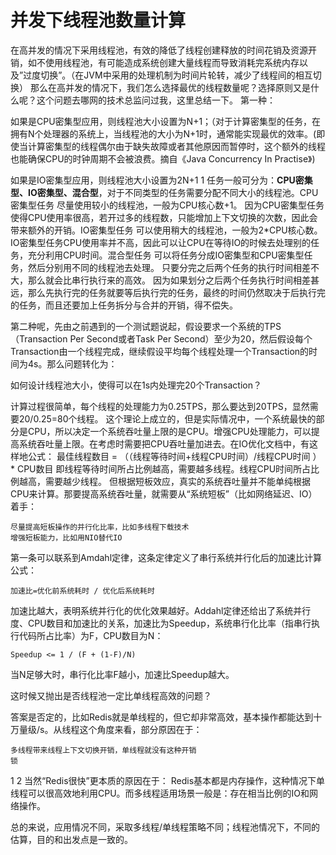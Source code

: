 # 并发下线程池数量计算
在高并发的情况下采用线程池，有效的降低了线程创建释放的时间花销及资源开销，如不使用线程池，有可能造成系统创建大量线程而导致消耗完系统内存以及”过度切换”。（在JVM中采用的处理机制为时间片轮转，减少了线程间的相互切换）
那么在高并发的情况下，我们怎么选择最优的线程数量呢？选择原则又是什么呢？这个问题去哪网的技术总监问过我，这里总结一下。
第一种：

如果是CPU密集型应用，则线程池大小设置为N+1；（对于计算密集型的任务，在拥有N个处理器的系统上，当线程池的大小为N+1时，通常能实现最优的效率。(即使当计算密集型的线程偶尔由于缺失故障或者其他原因而暂停时，这个额外的线程也能确保CPU的时钟周期不会被浪费。摘自《Java Concurrency In Practise》)

如果是IO密集型应用，则线程池大小设置为2N+1
1
任务一般可分为：**CPU密集型、IO密集型、混合型**，对于不同类型的任务需要分配不同大小的线程池。CPU密集型任务 尽量使用较小的线程池，一般为CPU核心数+1。 因为CPU密集型任务使得CPU使用率很高，若开过多的线程数，只能增加上下文切换的次数，因此会带来额外的开销。IO密集型任务 可以使用稍大的线程池，一般为2*CPU核心数。 IO密集型任务CPU使用率并不高，因此可以让CPU在等待IO的时候去处理别的任务，充分利用CPU时间。混合型任务 可以将任务分成IO密集型和CPU密集型任务，然后分别用不同的线程池去处理。 只要分完之后两个任务的执行时间相差不大，那么就会比串行执行来的高效。 因为如果划分之后两个任务执行时间相差甚远，那么先执行完的任务就要等后执行完的任务，最终的时间仍然取决于后执行完的任务，而且还要加上任务拆分与合并的开销，得不偿失。

第二种呢，先由之前遇到的一个测试题说起，假设要求一个系统的TPS（Transaction Per Second或者Task Per Second）至少为20，然后假设每个Transaction由一个线程完成，继续假设平均每个线程处理一个Transaction的时间为4s。那么问题转化为：

如何设计线程池大小，使得可以在1s内处理完20个Transaction？

计算过程很简单，每个线程的处理能力为0.25TPS，那么要达到20TPS，显然需要20/0.25=80个线程。
这个理论上成立的，但是实际情况中，一个系统最快的部分是CPU，所以决定一个系统吞吐量上限的是CPU。增强CPU处理能力，可以提高系统吞吐量上限。在考虑时需要把CPU吞吐量加进去。在IO优化文档中，有这样地公式：
最佳线程数目 = （（线程等待时间+线程CPU时间）/线程CPU时间 ）* CPU数目
即线程等待时间所占比例越高，需要越多线程。线程CPU时间所占比例越高，需要越少线程。
但根据短板效应，真实的系统吞吐量并不能单纯根据CPU来计算。那要提高系统吞吐量，就需要从“系统短板”（比如网络延迟、IO）着手：
```
尽量提高短板操作的并行化比率，比如多线程下载技术
增强短板能力，比如用NIO替代IO
```

第一条可以联系到Amdahl定律，这条定律定义了串行系统并行化后的加速比计算公式：
```
加速比=优化前系统耗时 / 优化后系统耗时
```
加速比越大，表明系统并行化的优化效果越好。Addahl定律还给出了系统并行度、CPU数目和加速比的关系，加速比为Speedup，系统串行化比率（指串行执行代码所占比率）为F，CPU数目为N：
```
Speedup <= 1 / (F + (1-F)/N)
```
当N足够大时，串行化比率F越小，加速比Speedup越大。

这时候又抛出是否线程池一定比单线程高效的问题？

答案是否定的，比如Redis就是单线程的，但它却非常高效，基本操作都能达到十万量级/s。从线程这个角度来看，部分原因在于：
```
多线程带来线程上下文切换开销，单线程就没有这种开销
锁
```

1
2
当然“Redis很快”更本质的原因在于：
Redis基本都是内存操作，这种情况下单线程可以很高效地利用CPU。而多线程适用场景一般是：存在相当比例的IO和网络操作。

总的来说，应用情况不同，采取多线程/单线程策略不同；线程池情况下，不同的估算，目的和出发点是一致的。
